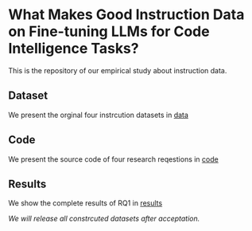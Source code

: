 # What Makes Good Instruction Data on Fine-tuning LLMs for Code Intelligence Tasks?


This is the repository of our empirical study about instruction data.



## Dataset

We present the orginal four instrcution datasets in [data](https://github.com/gggjy123/InstructionData-/tree/main/Datas)



## Code

We present the source code of four research reqestions in [code](https://github.com/gggjy123/InstructionData-/tree/main/Code)



## Results

We show the complete results of RQ1 in [results](https://github.com/gggjy123/InstructionData-/tree/main/Results)



*We will release all constrcuted datasets after acceptation.* 

